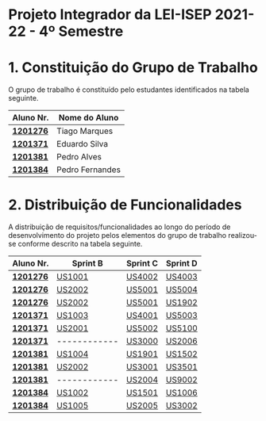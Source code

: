 # Projeto Integrador da LEI-ISEP 2021-22 - 4º Semestre

# 1. Constituição do Grupo de Trabalho

O grupo de trabalho é constituído pelo estudantes identificados na tabela seguinte.

| Aluno Nr.	                                   | Nome do Aluno			 |
|----------------------------------------------|------------------|
| **[1201276](/Documentação/1201276)** | Tiago Marques    |
| **[1201371](/Documentação/1201371)** | Eduardo Silva    |
| **[1201381](/Documentação/1201381)** | Pedro Alves      |
| **[1201384](/Documentação/1201384)** | Pedro Fernandes  |					           |


# 2. Distribuição de Funcionalidades ###

A distribuição de requisitos/funcionalidades ao longo do período de desenvolvimento do projeto pelos elementos do grupo de trabalho realizou-se conforme descrito na tabela seguinte.

| Aluno Nr.	                                   | Sprint B                | Sprint C     | Sprint D     |
|----------------------------------------------|-------------------------|--------------|--------------|
| [**1201276**](/Documentação/1201276) | [US1001](/docs/USDemo1) | [US4002](/docs/USDemo1) | [US4003](/Documentação/1201276/US4003/) |
| [**1201276**](/Documentação/1201276) | [US2002](/docs/USDemo1) | [US5001](/docs/USDemo1) | [US5004](/Documentação/1201276/US5004/) |
| [**1201276**](/Documentação/1201276) | [US2002](/docs/USDemo1) | [US5001](/docs/USDemo1) | [US1902](/Documentação/1201276/US1902/) |
| [**1201371**](/Documentação/1201371) | [US1003](/docs/USDemo1) | [US4001](/docs/USDemo1) | [US5003](/Documentação/1201371/US5003/) |
| [**1201371**](/Documentação/1201371) | [US2001](/docs/USDemo1) | [US5002](/docs/USDemo1) | [US5100](/Documentação/1201371/US5100/) |
| [**1201371**](/Documentação/1201371) | ------------ | [US3000](/docs/USDemo1) | [US2006](/Documentação/1201371/US2006/) |
| [**1201381**](/Documentação/1201381) | [US1004](/docs/USDemo1) | [US1901](/docs/USDemo1) | [US1502](/Documentação/1201381/US1502/) |
| [**1201381**](/Documentação/1201381) | [US2002](/docs/USDemo1) | [US3001](/docs/USDemo1) | [US3501](/Documentação/1201381/US3501/) |
| [**1201381**](/Documentação/1201381) | ------------ | [US2004](/docs/USDemo1) | [US9002](/Documentação/) |
| [**1201384**](/Documentação/1201384) | [US1002](/docs/USDemo1) | [US1501](/docs/USDemo1) | [US1006](/Documentação/1201384/US1006/) |
| [**1201384**](/Documentação/1201384) | [US1005](/docs/USDemo1) | [US2005](/docs/USDemo1) | [US3002](/Documentação/1201384/US3002/) |